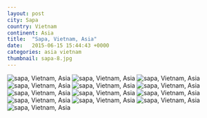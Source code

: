 ```yaml
---
layout: post
city: Sapa
country: Vietnam
continent: Asia
title:  "Sapa, Vietnam, Asia"
date:   2015-06-15 15:44:43 +0000
categories: asia vietnam
thumbnail: sapa-8.jpg
---
```


<div class="img-container">
	<img class="img-responsive" src="{{ site.baseurl }}/img/countries/vietnam/sapa-1.jpg" alt="sapa, Vietnam, Asia"/>
	<img class="img-responsive" src="{{ site.baseurl }}/img/countries/vietnam/sapa-2.jpg" alt="sapa, Vietnam, Asia"/>
	<img class="img-responsive" src="{{ site.baseurl }}/img/countries/vietnam/sapa-3.jpg" alt="sapa, Vietnam, Asia"/>
	<img class="img-responsive" src="{{ site.baseurl }}/img/countries/vietnam/sapa-4.jpg" alt="sapa, Vietnam, Asia"/>
	<img class="img-responsive" src="{{ site.baseurl }}/img/countries/vietnam/sapa-5.jpg" alt="sapa, Vietnam, Asia"/>
	<img class="img-responsive" src="{{ site.baseurl }}/img/countries/vietnam/sapa-6.jpg" alt="sapa, Vietnam, Asia"/>
	<img class="img-responsive" src="{{ site.baseurl }}/img/countries/vietnam/sapa-7.jpg" alt="sapa, Vietnam, Asia"/>
	<img class="img-responsive" src="{{ site.baseurl }}/img/countries/vietnam/sapa-8.jpg" alt="sapa, Vietnam, Asia"/>
	<img class="img-responsive" src="{{ site.baseurl }}/img/countries/vietnam/sapa-9.jpg" alt="sapa, Vietnam, Asia"/>
	<img class="img-responsive" src="{{ site.baseurl }}/img/countries/vietnam/sapa-10.jpg" alt="sapa, Vietnam, Asia"/>
	<img class="img-responsive" src="{{ site.baseurl }}/img/countries/vietnam/sapa-11.jpg" alt="sapa, Vietnam, Asia"/>
	<img class="img-responsive" src="{{ site.baseurl }}/img/countries/vietnam/sapa-12.jpg" alt="sapa, Vietnam, Asia"/>
	<img class="img-responsive" src="{{ site.baseurl }}/img/countries/vietnam/sapa-13.jpg" alt="sapa, Vietnam, Asia"/>
</div>
